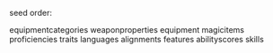 seed order:

equipmentcategories
weaponproperties
equipment
magicitems
proficiencies
traits
languages
alignments
features
abilityscores
skills
